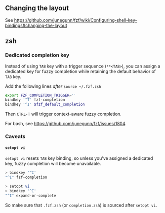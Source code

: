 ## Changing the layout

See https://github.com/junegunn/fzf/wiki/Configuring-shell-key-bindings#changing-the-layout

## zsh

### Dedicated completion key

Instead of using `TAB` key with a trigger sequence (`**<TAB>`), you can assign a dedicated key for fuzzy completion while retaining the default behavior of `TAB` key.

Add the following lines *after* `source ~/.fzf.zsh`

```sh
export FZF_COMPLETION_TRIGGER=''
bindkey '^T' fzf-completion
bindkey '^I' $fzf_default_completion
```

Then `CTRL-T` will trigger context-aware fuzzy completion.

For bash, see https://github.com/junegunn/fzf/issues/1804.

### Caveats

#### `setopt vi`

`setopt vi` resets `TAB` key binding, so unless you've assigned a dedicated key, fuzzy completion will become unavailable.

```sh
> bindkey '^I'
"^I" fzf-completion

> setopt vi
> bindkey '^I'
"^I" expand-or-complete
```

So make sure that `.fzf.zsh` (or `completion.zsh`) is sourced after `setopt vi`.